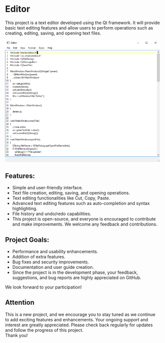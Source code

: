 # Editor
This project is a text editor developed using the Qt framework. It will provide basic text editing features and allow users to perform operations such as creating, editing, saving, and opening text files.

![Image](images/editor.png) 

## Features:

- Simple and user-friendly interface.  
- Text file creation, editing, saving, and opening operations.  
- Text editing functionalities like Cut, Copy, Paste.  
- Advanced text editing features such as auto-completion and syntax highlighting.  
- File history and undo/redo capabilities.  
- This project is open-source, and everyone is encouraged to contribute and make improvements. We welcome any feedback and contributions.  

## Project Goals:

- Performance and usability enhancements.  
- Addition of extra features.  
- Bug fixes and security improvements.  
- Documentation and user guide creation.  
- Since the project is in the development phase, your feedback, suggestions, and bug reports are highly appreciated on GitHub.  

We look forward to your participation!

## Attention
This is a new project, and we encourage you to stay tuned as we continue to add exciting features and enhancements. Your ongoing support and interest are greatly appreciated. Please check back regularly for updates and follow the progress of this project.  
Thank you!
